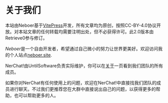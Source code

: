 # 关于我们

本站由Neboer基于[VitePress](https://vitepress.dev/zh/)开发，所有文章均为原创，按照CC-BY-4.0协议开放。对本站文章的任何转载均需要注明出处，但不必获得许可。此2.0版本由Retrieve0参与修订。

*Neboer*是一个自由开发者，希望通过自己微小的努力让世界更美好。欢迎访问我的个人站点[neboer.site](https://www.neboer.site).

NerChat!由UntilSoftware负责实际维护，你可以在[关于](../../team)一页看到我们团队的所有成员。

如果你对NerChat有任何使用上的问题，欢迎在NerChat!中直接找我们团队的成员进行聊天。不过我们更推荐您在大群中直接说出自己的问题，以获得更多的帮助，也可以帮助更多的人。
